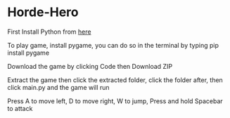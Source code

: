 # Horde-Hero
First Install Python from [here](https://www.python.org/downloads/)

To play game, install pygame, you can do so in the terminal by typing pip install pygame

Download the game by clicking Code then Download ZIP

Extract the game then click the extracted folder, click the folder after, then click main.py and the game will run

Press A to move left, D to move right, W to jump, Press and hold Spacebar to attack
